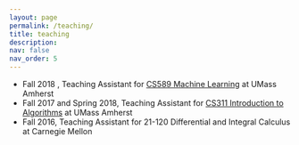 ```yaml
---
layout: page
permalink: /teaching/
title: teaching
description:
nav: false
nav_order: 5
---
```


  * Fall 2018 , Teaching Assistant for [CS589 Machine Learning](https://people.cs.umass.edu/~brenocon/cs589_f18/) at UMass Amherst
  * Fall 2017 and Spring 2018, Teaching Assistant for [CS311 Introduction to Algorithms](https://people.cs.umass.edu/~akshay/courses/cs311/index.html) at UMass Amherst
  * Fall 2016, Teaching Assistant for 21-120 Differential and Integral Calculus at Carnegie Mellon
